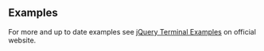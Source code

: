 ## Examples

For more and up to date examples see [jQuery Terminal Examples](https://terminal.jcubic.pl/examples.php) on official website.
